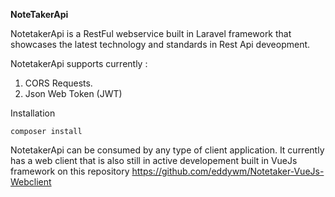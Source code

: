 **NoteTakerApi**

NotetakerApi is a RestFul webservice built in Laravel framework that showcases the latest technology and standards in Rest Api deveopment.

NotetakerApi supports currently :
1. CORS Requests.
2. Json Web Token (JWT)

Installation

	composer install
NotetakerApi can be consumed by any type of client application.
It currently has a web client that is also still in active developement built in VueJs framework on this repository https://github.com/eddywm/Notetaker-VueJs-Webclient